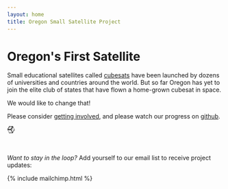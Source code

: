 ```yaml
---
layout: home
title: Oregon Small Satellite Project 
---
```



# Oregon's First Satellite

Small educational satellites called [cubesats](http://en.wikipedia.org/wiki/CubeSat) have been launched by dozens of universities and countries around the world. But so far Oregon has yet to join the elite club of states that have flown a home-grown cubesat in space.

We would like to change that!

Please consider [getting involved](https://github.com/oresat/getting-started/blob/master/README.md), and please watch our progress on [github](http://github.com/oresat).

<img src="/assets/img/cube.png" style="width:18px;height:18px;">

&nbsp;

_Want to stay in the loop?_ Add yourself to our email list to receive project updates:

{% include mailchimp.html %}
